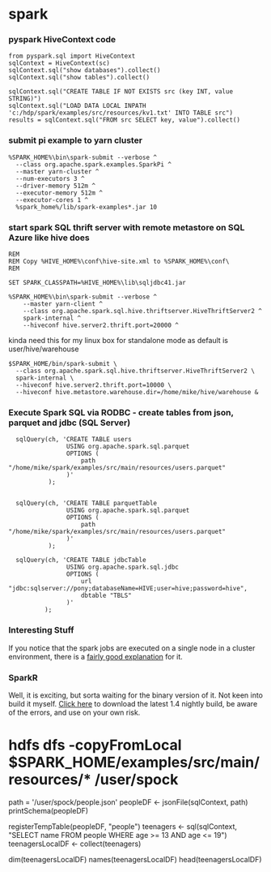 # spark


### pyspark HiveContext code


    from pyspark.sql import HiveContext
    sqlContext = HiveContext(sc)
    sqlContext.sql("show databases").collect()
    sqlContext.sql("show tables").collect()

    sqlContext.sql("CREATE TABLE IF NOT EXISTS src (key INT, value STRING)")
    sqlContext.sql("LOAD DATA LOCAL INPATH 'c:/hdp/spark/examples/src/resources/kv1.txt' INTO TABLE src")
    results = sqlContext.sql("FROM src SELECT key, value").collect()


### submit pi example to yarn cluster

    %SPARK_HOME%\bin\spark-submit --verbose ^
      --class org.apache.spark.examples.SparkPi ^
      --master yarn-cluster ^
      --num-executors 3 ^
      --driver-memory 512m ^
      --executor-memory 512m ^
      --executor-cores 1 ^
      %spark_home%/lib/spark-examples*.jar 10  


### start spark SQL thrift server with remote metastore on SQL Azure like hive does

    REM
    REM Copy %HIVE_HOME%\conf\hive-site.xml to %SPARK_HOME%\conf\
    REM

    SET SPARK_CLASSPATH=%HIVE_HOME%\lib\sqljdbc41.jar

    %SPARK_HOME%\bin\spark-submit --verbose ^
        --master yarn-client ^
        --class org.apache.spark.sql.hive.thriftserver.HiveThriftServer2 ^
        spark-internal ^
        --hiveconf hive.server2.thrift.port=20000 ^


kinda need this for my linux box for standalone mode as default is user/hive/warehouse

    $SPARK_HOME/bin/spark-submit \
      --class org.apache.spark.sql.hive.thriftserver.HiveThriftServer2 \
      spark-internal \
      --hiveconf hive.server2.thrift.port=10000 \
      --hiveconf hive.metastore.warehouse.dir=/home/mike/hive/warehouse &

### Execute Spark SQL via RODBC - create tables from json, parquet and jdbc (SQL Server)

      sqlQuery(ch, 'CREATE TABLE users
                    USING org.apache.spark.sql.parquet
                    OPTIONS (
                        path "/home/mike/spark/examples/src/main/resources/users.parquet"
                    )'
               );


      sqlQuery(ch, 'CREATE TABLE parquetTable
                    USING org.apache.spark.sql.parquet
                    OPTIONS (
                        path "/home/mike/spark/examples/src/main/resources/users.parquet"
                    )'
               );

      sqlQuery(ch, 'CREATE TABLE jdbcTable
                    USING org.apache.spark.sql.jdbc
                    OPTIONS (
                        url "jdbc:sqlserver://pony;databaseName=HIVE;user=hive;password=hive",
                        dbtable "TBLS"
                    )'
              );


### Interesting Stuff

If you notice that the spark jobs are executed on a single node in a cluster environment, there is a [fairly good explanation][1] for it.


### SparkR

Well, it is exciting, but sorta waiting for the binary version of it. Not keen into build it myself.
[Click here][2] to download the latest 1.4 nightly build, be aware of the errors, and use on your own risk.

  # hdfs dfs -copyFromLocal $SPARK_HOME/examples/src/main/resources/* /user/spock
  path = '/user/spock/people.json'
  peopleDF <- jsonFile(sqlContext, path)
  printSchema(peopleDF)

  registerTempTable(peopleDF, "people")
  teenagers <- sql(sqlContext, "SELECT name FROM people WHERE age >= 13 AND age <= 19")
  teenagersLocalDF <- collect(teenagers)

  dim(teenagersLocalDF)
  names(teenagersLocalDF)
  head(teenagersLocalDF)



[1]: https://issues.apache.org/jira/browse/SPARK-4360 "only run on single node in a cluster"
[2]: http://people.apache.org/~pwendell/spark-nightly/ "spark nightly build"
